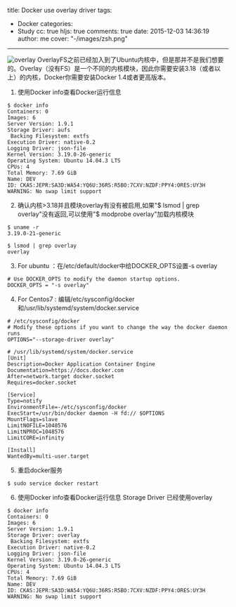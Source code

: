 title: Docker use overlay driver
tags:
  - Docker
categories:
  - Study
cc: true
hljs: true
comments: true
date: 2015-12-03 14:36:19
author: me
cover: "-/images/zsh.png"
---
![overlay](http://docs.daocloud.io/images/c/0/3/5/1/c03512523e75f366ecf8f40442cbd8b46b227d28-3.png)
OverlayFS之前已经加入到了Ubuntu内核中，但是那并不是我们想要的。Overlay（没有FS）是一个不同的内核模块，因此你需要安装3.18（或者以上）的内核，Docker你需要安装Docker 1.4或者更高版本。
1. 使用Docker info查看Docker运行信息

```
$ docker info
Containers: 0
Images: 6
Server Version: 1.9.1
Storage Driver: aufs
 Backing Filesystem: extfs
Execution Driver: native-0.2
Logging Driver: json-file
Kernel Version: 3.19.0-26-generic
Operating System: Ubuntu 14.04.3 LTS
CPUs: 4
Total Memory: 7.69 GiB
Name: DEV
ID: CKAS:JEPR:SA3D:WA54:YQ6U:36RS:R5BO:7CXV:NZDF:PPY4:ORES:UY3H
WARNING: No swap limit support
```
2. 确认内核>3.18并且模块overlay有没有被启用,如果"$ lsmod | grep overlay"没有返回,可以使用"$ modprobe overlay"加载内核模块 
```
$ uname -r
3.19.0-21-generic

$ lsmod | grep overlay
overlay
```
3. For ubuntu ：在/etc/default/docker中给DOCKER_OPTS设置-s overlay
```
# Use DOCKER_OPTS to modify the daemon startup options.
DOCKER_OPTS = "-s overlay"
```

4. For Centos7 : 编辑/etc/sysconfig/docker和/usr/lib/systemd/system/docker.service
```
# /etc/sysconfig/docker
# Modify these options if you want to change the way the docker daemon runs
OPTIONS="--storage-driver overlay"

# /usr/lib/systemd/system/docker.service
[Unit]
Description=Docker Application Container Engine
Documentation=https://docs.docker.com
After=network.target docker.socket
Requires=docker.socket

[Service]
Type=notify
EnvironmentFile=-/etc/sysconfig/docker
ExecStart=/usr/bin/docker daemon -H fd:// $OPTIONS
MountFlags=slave
LimitNOFILE=1048576
LimitNPROC=1048576
LimitCORE=infinity

[Install]
WantedBy=multi-user.target
```

5. 重启docker服务
```
$ sudo service docker restart
```
6. 使用Docker info查看Docker运行信息 Storage Driver 已经使用overlay
```
$ docker info
Containers: 0
Images: 6
Server Version: 1.9.1
Storage Driver: overlay
 Backing Filesystem: extfs
Execution Driver: native-0.2
Logging Driver: json-file
Kernel Version: 3.19.0-26-generic
Operating System: Ubuntu 14.04.3 LTS
CPUs: 4
Total Memory: 7.69 GiB
Name: DEV
ID: CKAS:JEPR:SA3D:WA54:YQ6U:36RS:R5BO:7CXV:NZDF:PPY4:ORES:UY3H
WARNING: No swap limit support
```
